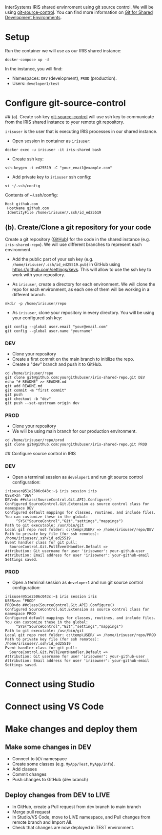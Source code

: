 InterSystems IRIS shared envinroment using git source control.
We will be using [git-source-control](https://openexchange.intersystems.com/package/Git-for-Shared-Development-Environments). You can find more information on [Git for Shared Development Environments](https://community.intersystems.com/post/git-shared-development-environments).

# Setup
Run the container we will use as our IRIS shared instance:
```
docker-compose up -d
```

In the instance, you will find:
* Namespaces: `DEV` (development), `PROD` (production). 
* Users: `developer1/test`

# Configure git-source-control

## (a). Create ssh key
[git-source-control](https://openexchange.intersystems.com/package/Git-for-Shared-Development-Environments) will use ssh key to communicate from the IRIS shared instance to your remote git repository.

`irisuser` is the user that is executing IRIS processes in our shared instance.

* Open session in container as `irisuser`:
```
docker exec -u irisuser -it iris-shared bash
```

* Create ssh key:
```
ssh-keygen -t ed25519 -C "your_email@example.com"
```

* Add private key to `irisuser` ssh config:
```
vi ~/.ssh/config
``` 

Contents of ~/.ssh/config:
```
Host github.com
 HostName github.com
 IdentityFile /home/irisuser/.ssh/id_ed25519
```

## (b). Create/Clone a git repository for your code

Create a git repository ([GitHub](https://github.com)) for the code in the shared instance (e.g. `iris-shared-repo`). We will use different branches to represent each environment.

* Add the public part of your ssh key (e.g. `/home/irisuser/.ssh/id_ed25519.pub`) in GitHub using https://github.com/settings/keys. This will allow to use the ssh key to work with your repository.

* As `irisuser`, create a directory for each environment. We will clone the repo for each environment, as each one of them will be working in a different branch.
```
mkdir -p /home/irisuser/repo
```

* As `irisuser`, clone your repository in every directory. You will be using your configured ssh key:

```
git config --global user.email "your@email.com"
git config --global user.name "yourname"
```

### DEV
* Clone your repository
* Create a first commit on the main branch to initilize the repo.
* Create a "dev" branch and push it to GitHub.

```
cd /home/irisuser/repo
git clone git@github.com:yourgithubuser/iris-shared-repo.git DEV
echo "# README" >> README.md
git add README.md
git commit -m "first commit"
git push
git checkout -b "dev"
git push --set-upstream origin dev
```

### PROD
* Clone your repository
* We will be using main branch for our production environment.

```
cd /home/irisuser/repo/prod
git clone git@github.com:yourgithubuser/iris-shared-repo.git PROD
```

## Configure source control in IRIS 

### DEV
* Open a terminal session as `developer1` and run git source control configuration:
```
irisuser@51e2506c043c:~$ iris session iris
USER>zn "DEV"
DEV>do ##class(SourceControl.Git.API).Configure()
Configured SourceControl.Git.Extension as source control class for namespace DEV
Configured default mappings for classes, routines, and include files. You can customize these in the global:
     ^SYS("SourceControl","Git","settings","mappings")
Path to git executable: /usr/bin/git
Local git repo root folder: c:\temp\USER/ => /home/irisuser/repo/DEV
Path to private key file (for ssh remotes): /home/irisuser/.ssh/id_ed25519
Event handler class for git pull: 
  SourceControl.Git.PullEventHandler.Default => 
Attribution: Git username for user 'irisowner': your-github-user
Attribution: Email address for user 'irisowner': your-github-email
Settings saved.
```

### PROD
* Open a terminal session as `developer1` and run git source control configuration:
```
irisuser@51e2506c043c:~$ iris session iris
USER>zn "PROD"
PROD>do ##class(SourceControl.Git.API).Configure()
Configured SourceControl.Git.Extension as source control class for namespace PROD
Configured default mappings for classes, routines, and include files. You can customize these in the global:
     ^SYS("SourceControl","Git","settings","mappings")
Path to git executable: /usr/bin/git
Local git repo root folder: c:\temp\USER/ => /home/irisuser/repo/PROD
Path to private key file (for ssh remotes): /home/irisuser/.ssh/id_ed25519
Event handler class for git pull: 
  SourceControl.Git.PullEventHandler.Default => 
Attribution: Git username for user 'irisowner': your-github-user
Attribution: Email address for user 'irisowner': your-github-email
Settings saved.
```

# Connect using Studio

# Connect using VS Code

# Make changes and deploy them

## Make some changes in DEV
* Connect to `DEV` namespace
* Create some classes (e.g. `MyApp/Test`, `MyApp/Info`).
* Add classes
* Commit changes
* Push changes to GitHub (dev branch)

## Deploy changes from DEV to LIVE
* In GitHub, create a Pull request from dev branch to main branch
* Merge pull request
* In Studio/VS Code, move to LIVE namespace, and Pull changes from remote branch and Import All.
* Check that changes are now deployed in TEST environment.
